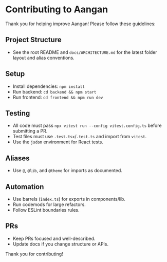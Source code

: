 # Contributing to Aangan

Thank you for helping improve Aangan! Please follow these guidelines:

## Project Structure
- See the root README and `docs/ARCHITECTURE.md` for the latest folder layout and alias conventions.

## Setup
- Install dependencies: `npm install`
- Run backend: `cd backend && npm start`
- Run frontend: `cd frontend && npm run dev`

## Testing
- All code must pass `npx vitest run --config vitest.config.ts` before submitting a PR.
- Test files must use `.test.tsx`/`.test.ts` and import from `vitest`.
- Use the `jsdom` environment for React tests.

## Aliases
- Use `@`, `@lib`, and `@theme` for imports as documented.

## Automation
- Use barrels (`index.ts`) for exports in components/lib.
- Run codemods for large refactors.
- Follow ESLint boundaries rules.

## PRs
- Keep PRs focused and well-described.
- Update docs if you change structure or APIs.

Thank you for contributing! 